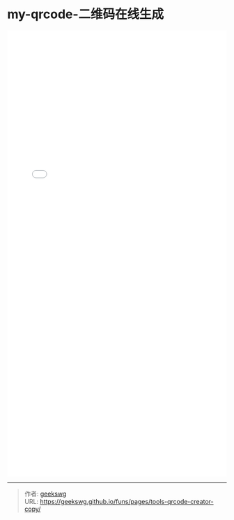# my-qrcode-二维码在线生成

<!--more-->
<!DOCTYPE html>
<html lang="zh">

<head>
  <meta charset="UTF-8">
  <meta name="viewport" content="width=device-width, initial-scale=1.0">
  <title>二维码生成工具V1.6</title>
  <style>
    
  </style>
</head>
<body>

  <iframe allowtransparency="true" frameborder="0" width="100%" height="1024px" scrolling="no" src="/html/tools/my-qrcode/index.html"></iframe>

</body>
</html>

---

> 作者: [geekswg](https://geekswg.github.io)  
> URL: https://geekswg.github.io/funs/pages/tools-qrcode-creator-copy/  

